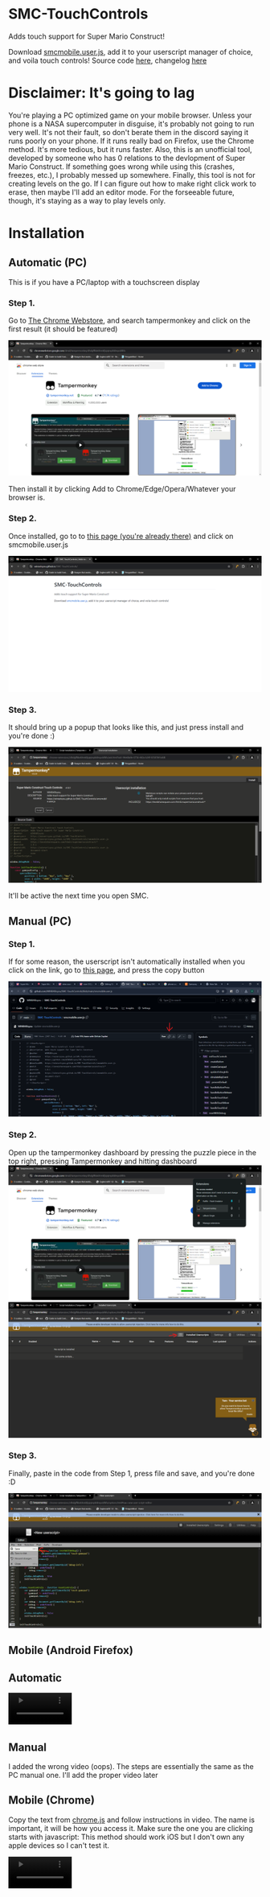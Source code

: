 # SMC-TouchControls
Adds touch support for Super Mario Construct!

Download [smcmobile.user.js](https://winrarisyou.github.io/SMC-TouchControls/smcmobile.user.js), add it to your userscript manager of choice, and voila touch controls! Source code [here](https://github.com/WINRARisyou/SMC-TouchControls), changelog [here](https://github.com/WINRARisyou/SMC-TouchControls/tree/main/changelog.md)

# Disclaimer: It's going to lag
You're playing a PC optimized game on your mobile browser. Unless your phone is a NASA supercomputer in disguise, it's probably not going to run very well. It's not their fault, so don't berate them in the discord saying it runs poorly on your phone. If it runs really bad on Firefox, use the Chrome method. It's more tedious, but it runs faster. Also, this is an unofficial tool, developed by someone who has 0 relations to the devlopment of Super Mario Construct. If something goes wrong while using this (crashes, freezes, etc.), I probably messed up somewhere. Finally, this tool is not for creating levels on the go. If I can figure out how to make right click work to erase, then maybe I'll add an editor mode. For the forseeable future, though, it's staying as a way to play levels only.

# Installation
## Automatic (PC)
This is if you have a PC/laptop with a touchscreen display
### Step 1.
Go to [The Chrome Webstore](https://chromewebstore.google.com), and search tampermonkey and click on the first result (it should be featured)

![image](images/2a.png)

Then install it by clicking Add to Chrome/Edge/Opera/Whatever your browser is.

### Step 2.
Once installed, go to to [this page (you're already there)](https://winrarisyou.github.io/SMC-TouchControls) and click on smcmobile.user.js

![image](images/3a.png)

### Step 3.
It should bring up a popup that looks like this, and just press install and you're done :)

![image](images/4a.png)

It'll be active the next time you open SMC.

## Manual (PC)
### Step 1.
If for some reason, the userscript isn't automatically installed when you click on the link, go to [this page](https://github.com/WINRARisyou/SMC-TouchControls/blob/main/smcmobile.user.js), and press the copy button

![image](images/3m.png)

### Step 2.
Open up the tampermonkey dashboard by pressing the puzzle piece in the top right, pressing Tampermonkey and hitting dashboard
![image](images/1m.png)
![image](images/2m.png)

### Step 3.
Finally, paste in the code from Step 1, press file and save, and you're done :D

![image](images/4m.png)
## Mobile (Android Firefox)
## Automatic
<video controls width="25%" src="images/mobile-automatic.mp4" title="Title"></video>

## Manual
I added the wrong video (oops). The steps are essentially the same as the PC manual one. I'll add the proper video later

## Mobile (Chrome)
Copy the text from [chrome.js](https://winrarisyou.github.io/SMC-TouchControls/chrome.js) and follow instructions in video. The name is important, it will be how you access it. Make sure the one you are clicking starts with javascript:
This method should work iOS but I don't own any apple devices so I can't test it.

<video controls width="25%" src="images/chrome.mp4" title="Title"></video>
